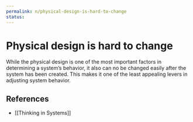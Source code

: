 ```yaml
---
permalink: n/physical-design-is-hard-to-change
status: 
---
```

# Physical design is hard to change

While the physical design is one of the most important factors in determining a system’s behavior, it also can no be changed easily after the system has been created. This makes it one of the least appealing levers in adjusting system behavior.

## References

- [[Thinking in Systems]]
